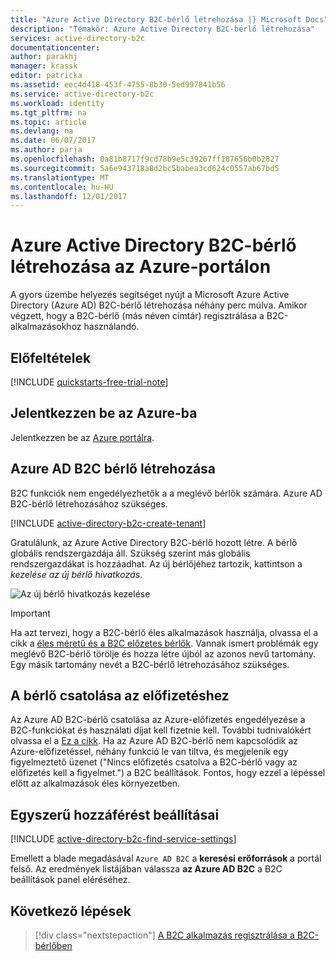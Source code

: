```yaml
---
title: "Azure Active Directory B2C-bérlő létrehozása |} Microsoft Docs"
description: "Témakör: Azure Active Directory B2C-bérlő létrehozása"
services: active-directory-b2c
documentationcenter: 
author: parakhj
manager: krassk
editor: patricka
ms.assetid: eec4d418-453f-4755-8b30-5ed997841b56
ms.service: active-directory-b2c
ms.workload: identity
ms.tgt_pltfrm: na
ms.topic: article
ms.devlang: na
ms.date: 06/07/2017
ms.author: parja
ms.openlocfilehash: 0a81b8717f9cd78b9e5c39267ff187656b0b2827
ms.sourcegitcommit: 5a6e943718a8d2bc5babea3cd624c0557ab67bd5
ms.translationtype: MT
ms.contentlocale: hu-HU
ms.lasthandoff: 12/01/2017
---
```

# <a name="create-an-azure-active-directory-b2c-tenant-in-the-azure-portal"></a>Azure Active Directory B2C-bérlő létrehozása az Azure-portálon

A gyors üzembe helyezés segítséget nyújt a Microsoft Azure Active Directory (Azure AD) B2C-bérlő létrehozása néhány perc múlva. Amikor végzett, hogy a B2C-bérlő (más néven címtár) regisztrálása a B2C-alkalmazásokhoz használandó.

## <a name="prerequisites"></a>Előfeltételek

[!INCLUDE [quickstarts-free-trial-note](../../includes/quickstarts-free-trial-note.md)]

## <a name="log-in-to-azure"></a>Jelentkezzen be az Azure-ba

Jelentkezzen be az [Azure portálra](https://portal.azure.com/).

## <a name="create-an-azure-ad-b2c-tenant"></a>Azure AD B2C bérlő létrehozása

B2C funkciók nem engedélyezhetők a a meglévő bérlők számára. Azure AD B2C-bérlő létrehozásához szükséges.

[!INCLUDE [active-directory-b2c-create-tenant](../../includes/active-directory-b2c-create-tenant.md)]

Gratulálunk, az Azure Active Directory B2C-bérlő hozott létre. A bérlő globális rendszergazdája áll. Szükség szerint más globális rendszergazdákat is hozzáadhat. Az új bérlőjéhez tartozik, kattintson a *kezelése az új bérlő hivatkozás*.

![Az új bérlő hivatkozás kezelése](./media/active-directory-b2c-get-started/manage-new-b2c-tenant-link.png)

> [!IMPORTANT]
> Ha azt tervezi, hogy a B2C-bérlő éles alkalmazások használja, olvassa el a cikk a [éles méretű és a B2C előzetes bérlők](active-directory-b2c-reference-tenant-type.md). Vannak ismert problémák egy meglévő B2C-bérlő törölje és hozza létre újból az azonos nevű tartomány. Egy másik tartomány nevét a B2C-bérlő létrehozásához szükséges.
>
>

## <a name="link-your-tenant-to-your-subscription"></a>A bérlő csatolása az előfizetéshez

Az Azure AD B2C-bérlő csatolása az Azure-előfizetés engedélyezése a B2C-funkciókat és használati díjat kell fizetnie kell. További tudnivalókért olvassa el a [Ez a cikk](active-directory-b2c-how-to-enable-billing.md). Ha az Azure AD B2C-bérlő nem kapcsolódik az Azure-előfizetéssel, néhány funkció le van tiltva, és megjelenik egy figyelmeztető üzenet ("Nincs előfizetés csatolva a B2C-bérlő vagy az előfizetés kell a figyelmet.") a B2C beállítások. Fontos, hogy ezzel a lépéssel előtt az alkalmazások éles környezetben.

## <a name="easy-access-to-settings"></a>Egyszerű hozzáférést beállításai

[!INCLUDE [active-directory-b2c-find-service-settings](../../includes/active-directory-b2c-find-service-settings.md)]

Emellett a blade megadásával `Azure AD B2C` a **keresési erőforrások** a portál felső. Az eredmények listájában válassza **az Azure AD B2C** a B2C beállítások panel eléréséhez.

## <a name="next-steps"></a>Következő lépések

> [!div class="nextstepaction"]
> [A B2C alkalmazás regisztrálása a B2C-bérlőben](active-directory-b2c-app-registration.md)
